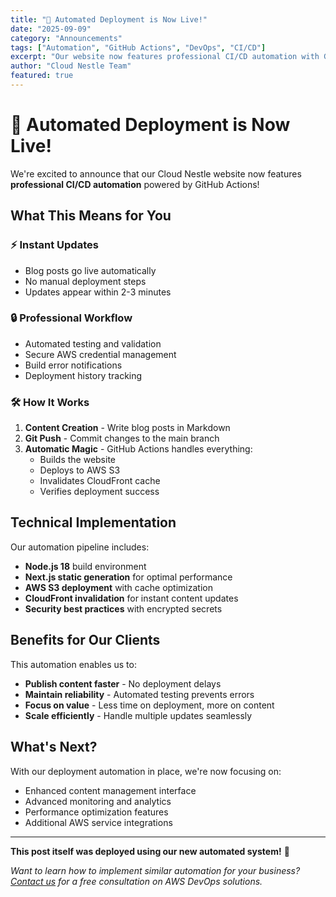 ```yaml
---
title: "🚀 Automated Deployment is Now Live!"
date: "2025-09-09"
category: "Announcements"
tags: ["Automation", "GitHub Actions", "DevOps", "CI/CD"]
excerpt: "Our website now features professional CI/CD automation with GitHub Actions, enabling instant deployments with every code push."
author: "Cloud Nestle Team"
featured: true
---
```


# 🚀 Automated Deployment is Now Live!

We're excited to announce that our Cloud Nestle website now features **professional CI/CD automation** powered by GitHub Actions!

## What This Means for You

### ⚡ **Instant Updates**
- Blog posts go live automatically
- No manual deployment steps
- Updates appear within 2-3 minutes

### 🔒 **Professional Workflow**
- Automated testing and validation
- Secure AWS credential management
- Build error notifications
- Deployment history tracking

### 🛠️ **How It Works**

1. **Content Creation** - Write blog posts in Markdown
2. **Git Push** - Commit changes to the main branch
3. **Automatic Magic** - GitHub Actions handles everything:
   - Builds the website
   - Deploys to AWS S3
   - Invalidates CloudFront cache
   - Verifies deployment success

## Technical Implementation

Our automation pipeline includes:

- **Node.js 18** build environment
- **Next.js static generation** for optimal performance
- **AWS S3 deployment** with cache optimization
- **CloudFront invalidation** for instant content updates
- **Security best practices** with encrypted secrets

## Benefits for Our Clients

This automation enables us to:

- **Publish content faster** - No deployment delays
- **Maintain reliability** - Automated testing prevents errors
- **Focus on value** - Less time on deployment, more on content
- **Scale efficiently** - Handle multiple updates seamlessly

## What's Next?

With our deployment automation in place, we're now focusing on:

- Enhanced content management interface
- Advanced monitoring and analytics
- Performance optimization features
- Additional AWS service integrations

---

**This post itself was deployed using our new automated system!** 🎉

*Want to learn how to implement similar automation for your business? [Contact us](/contact) for a free consultation on AWS DevOps solutions.*
